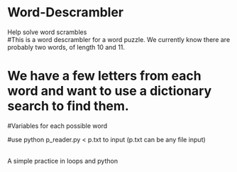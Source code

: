 # Word-Descrambler
Help solve word scrambles
<br>
#This is a word descrambler for a word puzzle. We currently know there are probably two words, of length 10 and 11. <br>
# We have a few letters from each word and want to use a dictionary search to find them. <br>

#Variables for each possible word<br>

#use python  p_reader.py < p.txt to input (p.txt can be any file input)<br><br>

A simple practice in loops and python
